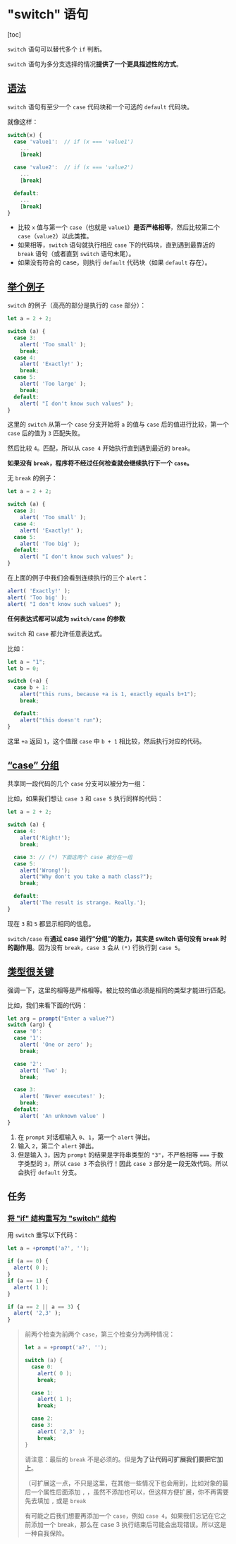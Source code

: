 # "switch" 语句

[toc]

`switch` 语句可以替代多个 `if` 判断。

`switch` 语句为多分支选择的情况**提供了一个更具描述性的方式**。

## [语法](https://zh.javascript.info/switch#yu-fa)

`switch` 语句有至少一个 `case` 代码块和一个可选的 `default` 代码块。

就像这样：

```javascript
switch(x) {
  case 'value1':  // if (x === 'value1')
    ...
    [break]

  case 'value2':  // if (x === 'value2')
    ...
    [break]

  default:
    ...
    [break]
}
```

- 比较 `x` 值与第一个 `case`（也就是 `value1`）**是否严格相等**，然后比较第二个 `case`（`value2`）以此类推。
- 如果相等，`switch` 语句就执行相应 `case` 下的代码块，直到遇到最靠近的 `break` 语句（或者直到 `switch` 语句末尾）。
- 如果没有符合的 case，则执行 `default` 代码块（如果 `default` 存在）。

## [举个例子](https://zh.javascript.info/switch#ju-ge-li-zi)

`switch` 的例子（高亮的部分是执行的 `case` 部分）：

```javascript
let a = 2 + 2;

switch (a) {
  case 3:
    alert( 'Too small' );
    break;
  case 4:
    alert( 'Exactly!' );
    break;
  case 5:
    alert( 'Too large' );
    break;
  default:
    alert( "I don't know such values" );
}
```

这里的 `switch` 从第一个 `case` 分支开始将 `a` 的值与 `case` 后的值进行比较，第一个 `case` 后的值为 `3` 匹配失败。

然后比较 `4`。匹配，所以从 `case 4` 开始执行直到遇到最近的 `break`。

**如果没有 `break`，程序将不经过任何检查就会继续执行下一个 `case`。**

无 `break` 的例子：

```javascript
let a = 2 + 2;

switch (a) {
  case 3:
    alert( 'Too small' );
  case 4:
    alert( 'Exactly!' );
  case 5:
    alert( 'Too big' );
  default:
    alert( "I don't know such values" );
}
```

在上面的例子中我们会看到连续执行的三个 `alert`：

```javascript
alert( 'Exactly!' );
alert( 'Too big' );
alert( "I don't know such values" );
```

**任何表达式都可以成为 `switch/case` 的参数**

`switch` 和 `case` 都允许任意表达式。

比如：

```javascript
let a = "1";
let b = 0;

switch (+a) {
  case b + 1:
    alert("this runs, because +a is 1, exactly equals b+1");
    break;

  default:
    alert("this doesn't run");
}
```

这里 `+a` 返回 `1`，这个值跟 `case` 中 `b + 1` 相比较，然后执行对应的代码。

## [“case” 分组](https://zh.javascript.info/switch#case-fen-zu)

共享同一段代码的几个 `case` 分支可以被分为一组：

比如，如果我们想让 `case 3` 和 `case 5` 执行同样的代码：

```javascript
let a = 2 + 2;

switch (a) {
  case 4:
    alert('Right!');
    break;

  case 3: // (*) 下面这两个 case 被分在一组
  case 5:
    alert('Wrong!');
    alert("Why don't you take a math class?");
    break;

  default:
    alert('The result is strange. Really.');
}
```

现在 `3` 和 `5` 都显示相同的信息。

`switch/case` 有**通过 case 进行“分组”的能力，其实是 switch 语句没有 `break` 时的副作用**。因为没有 `break`，`case 3` 会从 `(*)` 行执行到 `case 5`。

## [类型很关键](https://zh.javascript.info/switch#lei-xing-hen-guan-jian)

强调一下，这里的相等是严格相等。被比较的值必须是相同的类型才能进行匹配。

比如，我们来看下面的代码：

```javascript
let arg = prompt("Enter a value?")
switch (arg) {
  case '0':
  case '1':
    alert( 'One or zero' );
    break;

  case '2':
    alert( 'Two' );
    break;

  case 3:
    alert( 'Never executes!' );
    break;
  default:
    alert( 'An unknown value' )
}
```

1. 在 `prompt` 对话框输入 `0`、`1`，第一个 `alert` 弹出。
2. 输入 `2`，第二个 `alert` 弹出。
3. 但是输入 `3`，因为 `prompt` 的结果是字符串类型的 `"3"`，不严格相等 `===` 于数字类型的 `3`，所以 `case 3` 不会执行！因此 `case 3` 部分是一段无效代码。所以会执行 `default` 分支。



## 任务

### [将 "if" 结构重写为 "switch" 结构](https://zh.javascript.info/switch#jiang-if-jie-gou-zhong-xie-wei-switch-jie-gou)

用 `switch` 重写以下代码：

```javascript
let a = +prompt('a?', '');

if (a == 0) {
  alert( 0 );
}
if (a == 1) {
  alert( 1 );
}

if (a == 2 || a == 3) {
  alert( '2,3' );
}
```

> 前两个检查为前两个 `case`，第三个检查分为两种情况：
>
> ```javascript
> let a = +prompt('a?', '');
> 
> switch (a) {
>   case 0:
>     alert( 0 );
>     break;
> 
>   case 1:
>     alert( 1 );
>     break;
> 
>   case 2:
>   case 3:
>     alert( '2,3' );
>     break;
> }
> ```
>
> 请注意：最后的 `break` 不是必须的。但是**为了让代码可扩展我们要把它加上**。
>
> （可扩展这一点，不只是这里，在其他一些情况下也会用到，比如对象的最后一个属性后面添加 `,` ，虽然不添加也可以，但这样方便扩展，你不再需要先去填加 `,` 或是 `break` 
>
> 有可能之后我们想要再添加一个 `case`，例如 `case 4`。如果我们忘记在它之前添加一个 break，那么在 case 3 执行结束后可能会出现错误。所以这是一种自我保险。

